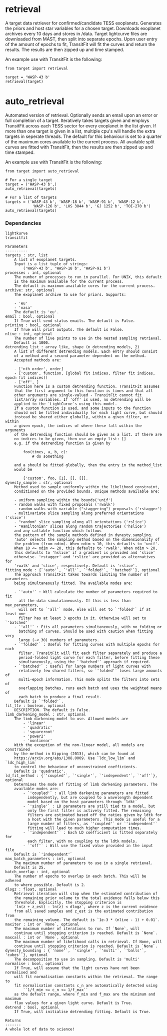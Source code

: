# retrieval

A target data retriever for confirmed/candidate TESS exoplanets.
Generates the priors and host star variables for a chosen target.
Downloads exoplanet archives every 10 days and stores in /data.
Target lightcurve files are downloaded from MAST, then split into 
separate epochs. Upon user entry of the amount of epochs to fit,
TransitFit will fit the curves and return the results. The results
are then zipped up and time stamped.

An example use with TransitFit is the following:
```
from target import retrieval

target = 'WASP-43 b'
retrieval(target)
```
# auto_retrieval

Automated version of retrieval. Optionally sends an email upon an error or 
full completion of a target. Iteratively takes targets given and employs 
TransitFit across each TESS sector for every exoplanet in the list given.
If more than one target is given in a list, multiple cpu's will handle the extra
targets in seperate threads. The default for this behaviour is set to a
quarter of the maximum cores available to the current process.
All available split curves are fitted with TransitFit, then the results
are then zipped up and time stamped.

An example use with TransitFit is the following:
```
from target import auto_retrieval

# For a single target
target = ('WASP-43 b',)
auto_retrieval(targets)

# For a list of targets
targets = ('WASP-43 b', 'WASP-18 b', 'WASP-91 b', 'WASP-12 b',
            'WASP-126 b', 'LHS 3844 b', 'GJ 1252 b', 'TOI-270 b')
auto_retrieval(targets)
```
### Dependancies
```
lightkurve
transitfit
```

    Parameters
    ----------
    targets : str, list
        A list of exoplanet targets.
        Input is a list tuple of strings:
            ('WASP-43 b', 'WASP-18 b', 'WASP-91 b')
    processes : int, optional
        The number of processes to run in parallel. For UNIX, this default
        is the maximum available for the current process.
        The default is maximum available cores for the current process.
    archive: str, optional
        The exoplanet archive to use for priors. Supports:
        
        - 'eu'
        - 'nasa'
        The default is 'eu'.
    email : bool, optional
        If True will send status emails. The default is False.
    printing : bool, optional
        If True will print outputs. The default is False.
    nlive : int, optional
        The number of live points to use in the nested sampling retrieval.
        Default is 1000.
    detrending_list : array_like, shape (n_detrending_models, 2)
        A list of different detrending models. Each entry should consist
        of a method and a second parameter dependent on the method.
        Accepted methods are:
            
        - ['nth order', order]
        - ['custom', function, [global fit indices, filter fit indices, epoch fit indices]]
        - ['off', ]
        Function here is a custom detrending function. TransitFit assumes
        that the first argument to this function is times and that all
        other arguments are single-valued - TransitFit cannot fit
        list/array variables. If 'off' is used, no detrending will be
        applied to the `LightCurve`s using this model.
        If a custom function is used, and some inputs to the function
        should not be fitted individually for each light curve, but should
        instead be shared either globally, within a given filter, or within
        a given epoch, the indices of where these fall within the arguments
        of the detrending function should be given as a list. If there are
        no indices to be given, then use an empty list: []
        e.g. if the detrending function is given by
            
            foo(times, a, b, c):
                # do something
           
        and a should be fitted globally, then the entry in the method_list
        would be 
        
            ['custom', foo, [1], [], []].
    dynesty_sample : str, optional
        Method used to sample uniformly within the likelihood constraint,
        conditioned on the provided bounds. Unique methods available are:
            
        - uniform sampling within the bounds('unif') 
        - random walks with fixed proposals ('rwalk') 
        - random walks with variable ("staggering") proposals ('rstagger') 
        - multivariate slice sampling along preferred orientations ('slice') 
        - "random" slice sampling along all orientations ('rslice') 
        - "Hamiltonian" slices along random trajectories ('hslice') 
        and any callable function which follows
        the pattern of the sample methods defined in dynesty.sampling.
        'auto' selects the sampling method based on the dimensionality of
        the problem (from ndim). When ndim < 10, this defaults to 'unif'.
        When 10 <= ndim <= 20, this defaults to 'rwalk'. When ndim > 20,
        this defaults to 'hslice' if a gradient is provided and 'slice'
        otherwise. 'rstagger' and 'rslice' are provided as alternatives for
        'rwalk' and 'slice', respectively. Default is 'rslice'.
    fitting_mode : {`'auto'`, `'all'`, `'folded'`, `'batched'`}, optional
        The approach TransitFit takes towards limiting the number of parameters
        being simultaneously fitted. The available modes are:
            
        - `'auto'` : Will calculate the number of parameters required to fit
          all the data simulataneously. If this is less than max_parameters,
          will set to `'all'` mode, else will set to `'folded'` if at least one
          filter has at least 3 epochs in it. Otherwise will set to `'batched'`
        - `'all'` : Fits all parameters simultaneously, with no folding or
          batching of curves. Should be used with caution when fitting very
          large (~< 30) numbers of parameters.
        - `'folded'` : Useful for fitting curves with multiple epochs for each
          filter. TransitFit will fit each filter separately and produce a
          period-folded light curve for each filter, before fitting these
          simultaneously, using the `'batched'` approach if required.
        - `'batched'` : Useful for large numbers of light curves with
          relatively few shared filters, so `'folded'` loses large amounts of
          multi-epoch information. This mode splits the filters into sets of
          overlapping batches, runs each batch and uses the weighted means of
          each batch to produce a final result.
        Default is `'folded'`.
    fit_ttv : boolean, optional
        DESCRIPTION. The default is False.
    limb_darkening_model : str, optional
        The limb darkening model to use. Allowed models are
            - 'linear'
            - 'quadratic'
            - 'squareroot'
            - 'power2'
            - 'nonlinear'
        With the exception of the non-linear model, all models are constrained
        by the method in Kipping (2013), which can be found at
        https://arxiv.org/abs/1308.0009. Use `ldc_low_lim` and `ldc_high_lim`
        to control the behaviour of unconstrained coefficients.
        Default is 'quadratic'.
    ld_fit_method : {`'coupled'`, `'single'`, `'independent'`, `'off'`}, optional
        Determines the mode of fitting of limb darkening parameters. The
        available modes are:
            - `'coupled'` : all limb darkening parameters are fitted
              independently, but are coupled to a wavelength dependent
              model based on the host parameters through `ldkt`
            - `'single'` : LD parameters are still tied to a model, but
              only the first filter is actively fitted. The remaining
              filters are estimated based off the ratios given by ldtk for
              a host with the given parameters. This mode is useful for a
              large number of filters, as `'coupled'` or `'independent'`
              fitting will lead to much higher computation times.
            - `'independent'` : Each LD coefficient is fitted separately for
              each filter, with no coupling to the ldtk models.
            - `'off'` : Will use the fixed value provided in the input file
        Default is `'independent'`
    max_batch_parameters : int, optional
        The maximum number of parameters to use in a single retrieval.
        Default is 25.
    batch_overlap : int, optional
        The number of epochs to overlap in each batch. This will be adhered
        to where possible. Default is 2.
    dlogz : float, optional
        Retrieval iteration will stop when the estimated contribution of
        the remaining prior volume to the total evidence falls below this
        threshold. Explicitly, the stopping criterion is
        `ln(z + z_est) - ln(z) < dlogz`, where z is the current evidence
        from all saved samples and z_est is the estimated contribution from
        the remaining volume. The default is `1e-3 * (nlive - 1) + 0.01`.
    maxiter : int or `None`, optional
        The maximum number of iterations to run. If `None`, will
        continue until stopping criterion is reached. Default is `None`.
    maxcall : int or `None`, optional
        The maximum number of likelihood calls in retrieval. If None, will
        continue until stopping criterion is reached. Default is `None`.
    dynesty_bounding : {`'none'`, `'single'`, `'multi'`, `'balls'`, 'cubes'`}, optional
        The decomposition to use in sampling. Default is 'multi'
    normalise : bool, optional
        If True, will assume that the light curves have not been normalised and
        will fit normalisation constants within the retrieval. The range to
        fit normalisation constants c_n are automatically detected using
            ``1/f_min <= c_n <= 1/f_max``
        as the default range, where f_min and f_max are the minimum and maximum
        flux values for a given light curve. Default is True.
    detrend : bool, optional
        If True, will initialise detrending fitting. Default is True.

    Returns
    -------
    A whole lot of data to science!
